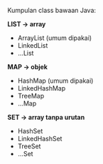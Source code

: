 Kumpulan class bawaan Java:

**LIST -> array**
- ArrayList (umum dipakai)
- LinkedList
- ...List

**MAP -> objek**
- HashMap (umum dipakai)
- LinkedHashMap
- TreeMap
- ...Map

**SET -> array tanpa urutan**
- HashSet
- LinkedHashSet
- TreeSet
- ...Set